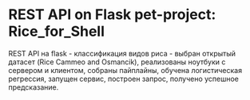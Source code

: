 # REST API on Flask pet-project: Rice_for_Shell

REST API на flask - классификация видов риса - выбран открытый датасет (Rice Cammeo and Osmancik), реализованы ноутбуки с сервером и клиентом, собраны пайплайны, обучена логистическая регрессия, запущен сервис, построен запрос, получено успешное предсказание. 
